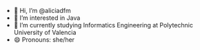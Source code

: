 - 👋 Hi, I’m @aliciadfm
- 👀 I’m interested in Java
- 🌱 I’m currently studying Informatics Engineering at Polytechnic University of Valencia
- 😄 Pronouns: she/her
